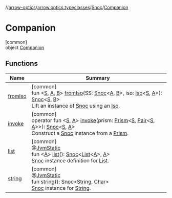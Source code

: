 //[arrow-optics](../../../../index.md)/[arrow.optics.typeclasses](../../index.md)/[Snoc](../index.md)/[Companion](index.md)

# Companion

[common]\
object [Companion](index.md)

## Functions

| Name | Summary |
|---|---|
| [fromIso](from-iso.md) | [common]<br>fun &lt;[S](from-iso.md), [A](from-iso.md), [B](from-iso.md)&gt; [fromIso](from-iso.md)(SS: [Snoc](../index.md)&lt;[A](from-iso.md), [B](from-iso.md)&gt;, iso: [Iso](../../../arrow.optics/index.md#1786632304%2FClasslikes%2F-617900156)&lt;[S](from-iso.md), [A](from-iso.md)&gt;): [Snoc](../index.md)&lt;[S](from-iso.md), [B](from-iso.md)&gt;<br>Lift an instance of [Snoc](../index.md) using an [Iso](../../../arrow.optics/index.md#1786632304%2FClasslikes%2F-617900156). |
| [invoke](invoke.md) | [common]<br>operator fun &lt;[S](invoke.md), [A](invoke.md)&gt; [invoke](invoke.md)(prism: [Prism](../../../arrow.optics/index.md#1394331700%2FClasslikes%2F-617900156)&lt;[S](invoke.md), [Pair](https://kotlinlang.org/api/latest/jvm/stdlib/kotlin/-pair/index.html)&lt;[S](invoke.md), [A](invoke.md)&gt;&gt;): [Snoc](../index.md)&lt;[S](invoke.md), [A](invoke.md)&gt;<br>Construct a [Snoc](../index.md) instance from a [Prism](../../../arrow.optics/index.md#1394331700%2FClasslikes%2F-617900156). |
| [list](list.md) | [common]<br>@[JvmStatic](https://kotlinlang.org/api/latest/jvm/stdlib/kotlin.jvm/-jvm-static/index.html)<br>fun &lt;[A](list.md)&gt; [list](list.md)(): [Snoc](../index.md)&lt;[List](https://kotlinlang.org/api/latest/jvm/stdlib/kotlin.collections/-list/index.html)&lt;[A](list.md)&gt;, [A](list.md)&gt;<br>[Snoc](../index.md) instance definition for [List](https://kotlinlang.org/api/latest/jvm/stdlib/kotlin.collections/-list/index.html). |
| [string](string.md) | [common]<br>@[JvmStatic](https://kotlinlang.org/api/latest/jvm/stdlib/kotlin.jvm/-jvm-static/index.html)<br>fun [string](string.md)(): [Snoc](../index.md)&lt;[String](https://kotlinlang.org/api/latest/jvm/stdlib/kotlin/-string/index.html), [Char](https://kotlinlang.org/api/latest/jvm/stdlib/kotlin/-char/index.html)&gt;<br>[Snoc](../index.md) instance for [String](https://kotlinlang.org/api/latest/jvm/stdlib/kotlin/-string/index.html). |
